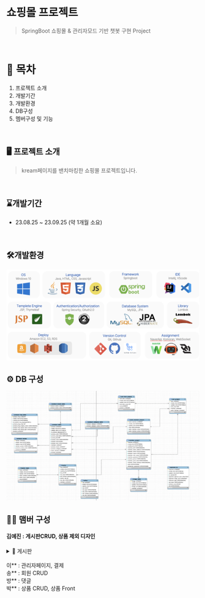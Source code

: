 # 쇼핑몰 프로젝트
> SpringBoot 쇼핑몰 & 관리자모드 기반 챗봇 구현 Project
<br>

# 📍 목차
1. 프로젝트 소개
2. 개발기간
3. 개발환경
4. DB구성
5. 멤버구성 및 기능
<br>

## 🖥️ 프로젝트 소개
> kream페이지를 밴치마킹한 쇼핑몰 프로젝트입니다.
<br>

## ⌛️개발기간
* 23.08.25 ~ 23.09.25 (약 1개월 소요)
<br>

## 🛠️개발환경
![개발환경](techskill.png)
<br>

## ⚙️ DB 구성
![개발환경](DB.png)
<br>

## 🏃‍♀️ 맴버 구성
#### 김예진 : 게시판CRUD, 상품 제외 디자인

<details>
  <summary>📝 게시판</summary>

  > 게시판 작성하기

  ![작성하기](notice_write.png)

  > Controller
  > Service
 
  > 게시판 수정하기

  ![수정하기](notice_update.png)

  > Controller
  > Service

  > 게시판 상세보기

  ![상세보기](notice_detail.png)

  > Controller
  > Service

  > 게시판 목록보기
  <br>
  |![작성하기](notice_all.png)|![작성하기](notice_product.png)|

  > Controller
  > Service

</details>

<br>
이** : 관리자페이지, 결제
<br>
송** : 회원 CRUD
<br>
방** : 댓글
<br>
박** : 상품 CRUD, 상품 Front
